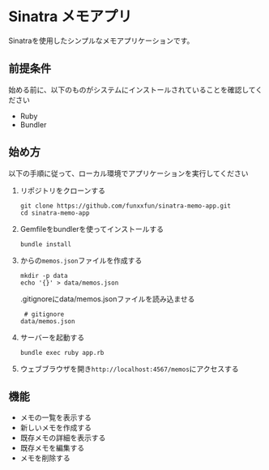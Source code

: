 # Sinatra メモアプリ

Sinatraを使用したシンプルなメモアプリケーションです。

## 前提条件

始める前に、以下のものがシステムにインストールされていることを確認してください

- Ruby
- Bundler

## 始め方

以下の手順に従って、ローカル環境でアプリケーションを実行してください

1. リポジトリをクローンする
   ```
   git clone https://github.com/funxxfun/sinatra-memo-app.git
   cd sinatra-memo-app
   ```

2. Gemfileをbundlerを使ってインストールする
   ```
   bundle install
   ```

3. からの`memos.json`ファイルを作成する
   ```
   mkdir -p data
   echo '{}' > data/memos.json
   ```

   .gitignoreにdata/memos.jsonファイルを読み込ませる
   ```
    # gitignore
   data/memos.json
   ```

4. サーバーを起動する
   ```
   bundle exec ruby app.rb
   ```

5. ウェブブラウザを開き`http://localhost:4567/memos`にアクセスする



## 機能

- メモの一覧を表示する
- 新しいメモを作成する
- 既存メモの詳細を表示する
- 既存メモを編集する
- メモを削除する
